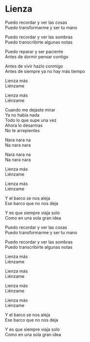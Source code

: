 # Lienza  

Puedo recordar y ver las cosas  
Puedo transformarme y ser tu mano  

Puedo recordar y ver las sombras  
Puedo transcribirte algunas notas  

Puedo reparar y ser paciente  
Antes de dormir pensar contigo  

Antes de vivir hazlo conmigo  
Antes de siempre ya no hay más tiempo  

Lienza más  
Liénzame  

Lienza más  
Liénzame  

Cuando me dejaste mirar  
Ya no había nada  
Todo lo que supe una vez  
Ahora lo desarmas  
No te arrepientes  

Nara nara na  
Na nara nara  

Nara nara na  
Na nara nara  

Lienza más  
Liénzame  

Lienza más  
Liénzame  

Y el barco se nos aleja  
Ese barco que no nos deja  

Y es que siempre viaja solo  
Como en una sola gran idea  

Puedo recordar y ver las cosas  
Puedo transformarme y ser tu mano  

Puedo recordar y ver las sombras  
Puedo transcribirte algunas notas  

Lienza más  
Liénzame  

Lienza más  
Liénzame  

Lienza más  
Liénzame  

Lienza más  
Liénzame  

Y el barco se nos aleja  
Ese barco que no nos deja  

Y es que siempre viaja solo  
Como en una sola gran idea  
